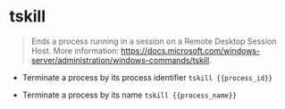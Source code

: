 # tskill
> Ends a process running in a session on a Remote Desktop Session Host.
> More information: <https://docs.microsoft.com/windows-server/administration/windows-commands/tskill>.

- Terminate a process by its process identifier
`tskill {{process_id}}`

- Terminate a process by its name
`tskill {{process_name}}`
